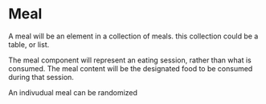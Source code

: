 # Meal

A meal will be an element in a collection of meals. this collection could be a table, or list. 

The meal component will represent an eating session, rather than what is consumed. 
The meal content will be the designated food to be consumed during that session. 

An indivudual meal can be randomized
